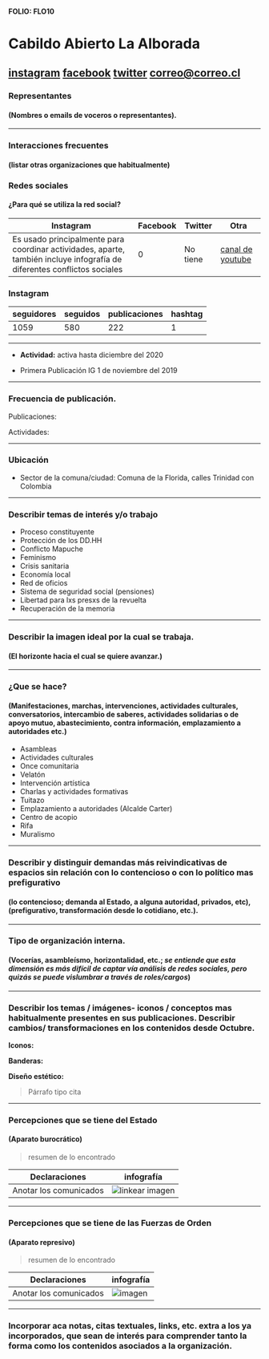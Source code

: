 #### FOLIO: FLO10
# Cabildo Abierto La Alborada

[instagram](https://www.instagram.com/cabildolaalborada/)
[facebook](https://www.facebook.com/cabildoabierto.laalborada.7)
[twitter]()
<correo@correo.cl>
---

### Representantes
#### (Nombres o emails de voceros o representantes).

---
### Interacciones frecuentes
#### (listar otras organizaciones que habitualmente)

### Redes sociales
#### ¿Para qué se utiliza la red social?
| Instagram | Facebook | Twitter | Otra 
|---|---|---|---|
|Es usado principalmente para coordinar actividades, aparte, también incluye infografía de diferentes conflictos sociales |0|No tiene|[canal de youtube](https://www.youtube.com/channel/UC4zMJoxjBevyJlb_gu5cuFw) |

### **Instagram**
| seguidores | seguidos | publicaciones | hashtag |
|---|---|---|---|
|1059|580|222|1|

---

* **Actividad:** activa hasta diciembre del 2020   

* Primera Publicación IG 1 de noviembre del 2019

---
### Frecuencia de publicación.

Publicaciones:

Actividades:

---
### Ubicación
* Sector de la comuna/ciudad: Comuna de la Florida, calles Trinidad con Colombia 

---
### Describir temas de interés y/o trabajo

* Proceso constituyente
* Protección de los DD.HH
* Conflicto Mapuche
* Feminismo
* Crisis sanitaria
* Economía local 
* Red de oficios
* Sistema de seguridad social (pensiones)
* Libertad para lxs presxs de la revuelta
* Recuperación de la memoria

---
### Describir la imagen ideal por la cual se trabaja.
#### (El horizonte hacia el cual se quiere avanzar.)

---
### ¿Que se hace?
#### (Manifestaciones, marchas, intervenciones, actividades culturales, conversatorios, intercambio de saberes, actividades solidarias o de apoyo mutuo, abastecimiento, contra información, emplazamiento a autoridades etc.)

* Asambleas 
* Actividades culturales
* Once comunitaria
* Velatón
* Intervención artística 
* Charlas y actividades formativas
* Tuitazo
* Emplazamiento a autoridades (Alcalde Carter)
* Centro de acopio 
* Rifa
* Muralismo

---
### Describir y distinguir demandas más reivindicativas de espacios sin relación con lo contencioso o con lo político mas prefigurativo
#### (lo contencioso; demanda al Estado, a alguna autoridad, privados, etc), (prefigurativo, transformación desde lo cotidiano, etc.).

---
### Tipo de organización interna.
#### (Vocerías, asambleísmo, horizontalidad, etc.; *se entiende que esta dimensión es más difícil de captar vía análisis de redes sociales, pero quizás se puede vislumbrar a través de roles/cargos*)

---
### Describir los temas / imágenes- iconos / conceptos mas habitualmente presentes en sus publicaciones. Describir cambios/ transformaciones en los contenidos desde Octubre.

**Iconos:**

**Banderas:**

**Diseño estético:**

> Párrafo tipo cita 

---
### Percepciones que se tiene del Estado
#### (Aparato burocrático)
> resumen de lo encontrado

| Declaraciones | infografía | 
|---|---|
|Anotar los comunicados | ![linkear imagen]() |

---
### Percepciones que se tiene de las Fuerzas de Orden
#### (Aparato represivo)
> resumen de lo encontrado

| Declaraciones | infografía | 
|---|---|
|Anotar los comunicados | ![imagen]() |


---
### Incorporar aca notas, citas textuales, links, etc. extra a los ya incorporados, que sean de interés para comprender tanto la forma como los contenidos asociados a la organización.
